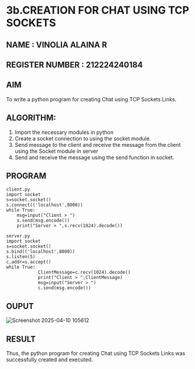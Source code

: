 # 3b.CREATION FOR CHAT USING TCP SOCKETS
## NAME : VINOLIA ALAINA R
## REGISTER NUMBER : 212224240184
## AIM
To write a python program for creating Chat using TCP Sockets Links.
## ALGORITHM:
1. Import the necessary modules in python
2. Create a socket connection to using the socket module.
3. Send message to the client and receive the message from the client using the Socket module in
 server
4. Send and receive the message using the send function in socket.
## PROGRAM
~~~
client.py
import socket 
s=socket.socket() 
s.connect(('localhost',8000)) 
while True: 
    msg=input("Client > ") 
    s.send(msg.encode()) 
    print("Server > ",s.recv(1024).decode())
~~~
~~~
server.py
import socket 
s=socket.socket() 
s.bind(('localhost',8000)) 
s.listen(5) 
c,addr=s.accept() 
while True: 
            ClientMessage=c.recv(1024).decode() 
            print("Client > ",ClientMessage) 
            msg=input("Server > ") 
            c.send(msg.encode())
~~~
## OUPUT


![Screenshot 2025-04-10 105612](https://github.com/user-attachments/assets/3b86c7ab-51aa-4f45-ae61-18f0458c8e1d)


## RESULT
Thus, the python program for creating Chat using TCP Sockets Links was successfully 
created and executed.
